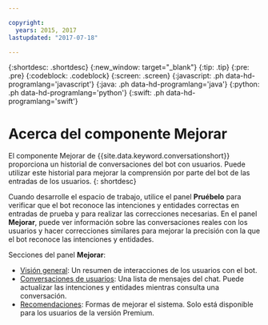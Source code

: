 ```yaml
---

copyright:
  years: 2015, 2017
lastupdated: "2017-07-18"

---
```


{:shortdesc: .shortdesc}
{:new_window: target="_blank"}
{:tip: .tip}
{:pre: .pre}
{:codeblock: .codeblock}
{:screen: .screen}
{:javascript: .ph data-hd-programlang='javascript'}
{:java: .ph data-hd-programlang='java'}
{:python: .ph data-hd-programlang='python'}
{:swift: .ph data-hd-programlang='swift'}

# Acerca del componente Mejorar

El componente Mejorar de {{site.data.keyword.conversationshort}} proporciona un historial de conversaciones del bot con usuarios. Puede utilizar este historial para mejorar la comprensión por parte del bot de las entradas de los usuarios.
{: shortdesc}

Cuando desarrolle el espacio de trabajo, utilice el panel **Pruébelo** para verificar que el bot reconoce las intenciones y entidades correctas en entradas de prueba y para realizar las correcciones necesarias. En el panel **Mejorar**, puede ver información sobre las conversaciones reales con los usuarios y hacer correcciones similares para mejorar la precisión con la que el bot reconoce las intenciones y entidades.

Secciones del panel **Mejorar**:

- [Visión general](logs_oview.html): Un resumen de interacciones de los usuarios con el bot.
- [Conversaciones de usuarios](logs_convo.html): Una lista de mensajes del chat. Puede actualizar las intenciones y entidades mientras consulta una conversación.
- [Recomendaciones](logs_recommend.html): Formas de mejorar el sistema. Solo está disponible para los usuarios de la versión Premium.

